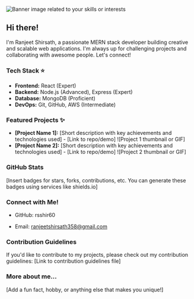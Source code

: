 ![Banner image related to your skills or interests](https://placeimg.com/640/160/tech)

## Hi there! 

I'm Ranjeet Shirsath, a passionate MERN stack developer building creative and scalable web applications. I'm always up for challenging projects and collaborating with awesome people. Let's connect! 

### Tech Stack ⭐

* **Frontend:** React (Expert)
* **Backend:** Node.js (Advanced), Express (Expert)
* **Database:** MongoDB (Proficient)
* **DevOps:** Git, GitHub, AWS (Intermediate)

### Featured Projects ✨

* **[Project Name 1]:** [Short description with key achievements and technologies used] - [Link to repo/demo]
![Project 1 thumbnail or GIF]
* **[Project Name 2]:** [Short description with key achievements and technologies used] - [Link to repo/demo]
![Project 2 thumbnail or GIF]

### GitHub Stats 

[Insert badges for stars, forks, contributions, etc. You can generate these badges using services like shields.io]

### Connect with Me! 

* GitHub: rsshir60

* Email: ranjeetshirsath358@gmail.com

### Contribution Guidelines

If you'd like to contribute to my projects, please check out my contribution guidelines: [Link to contribution guidelines file]

### More about me...

[Add a fun fact, hobby, or anything else that makes you unique!]


